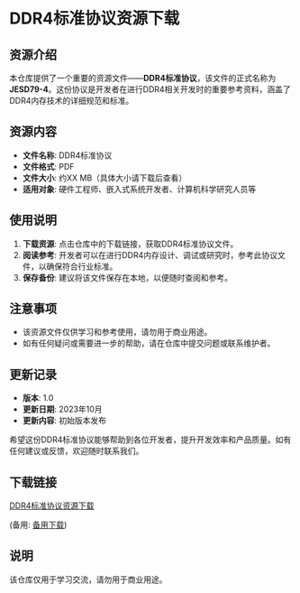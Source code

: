 # DDR4标准协议资源下载

## 资源介绍

本仓库提供了一个重要的资源文件——**DDR4标准协议**，该文件的正式名称为**JESD79-4**。这份协议是开发者在进行DDR4相关开发时的重要参考资料，涵盖了DDR4内存技术的详细规范和标准。

## 资源内容

- **文件名称**: DDR4标准协议
- **文件格式**: PDF
- **文件大小**: 约XX MB（具体大小请下载后查看）
- **适用对象**: 硬件工程师、嵌入式系统开发者、计算机科学研究人员等

## 使用说明

1. **下载资源**: 点击仓库中的下载链接，获取DDR4标准协议文件。
2. **阅读参考**: 开发者可以在进行DDR4内存设计、调试或研究时，参考此协议文件，以确保符合行业标准。
3. **保存备份**: 建议将该文件保存在本地，以便随时查阅和参考。

## 注意事项

- 该资源文件仅供学习和参考使用，请勿用于商业用途。
- 如有任何疑问或需要进一步的帮助，请在仓库中提交问题或联系维护者。

## 更新记录

- **版本**: 1.0
- **更新日期**: 2023年10月
- **更新内容**: 初始版本发布

希望这份DDR4标准协议能够帮助到各位开发者，提升开发效率和产品质量。如有任何建议或反馈，欢迎随时联系我们。

## 下载链接
[DDR4标准协议资源下载](https://pan.quark.cn/s/d837a88ada81) 

(备用: [备用下载](https://pan.baidu.com/s/1O6NzQCqFSGHRdrkI7zBhhA?pwd=1234))

## 说明

该仓库仅用于学习交流，请勿用于商业用途。
